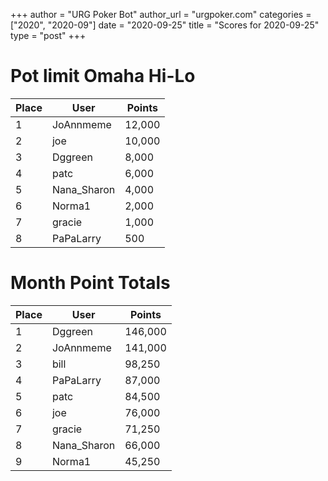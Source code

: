 +++
author = "URG Poker Bot"
author_url = "urgpoker.com"
categories = ["2020", "2020-09"]
date = "2020-09-25"
title = "Scores for 2020-09-25"
type = "post"
+++
# Pot limit Omaha Hi-Lo

| Place | User | Points |
|-------|------|--------|
| 1 | JoAnnmeme | 12,000 |
| 2 | joe | 10,000 |
| 3 | Dggreen | 8,000 |
| 4 | patc | 6,000 |
| 5 | Nana_Sharon | 4,000 |
| 6 | Norma1 | 2,000 |
| 7 | gracie | 1,000 |
| 8 | PaPaLarry | 500 |

# Month Point Totals

| Place | User | Points |
|-------|------|--------|
| 1 | Dggreen | 146,000 |
| 2 | JoAnnmeme | 141,000 |
| 3 | bill | 98,250 |
| 4 | PaPaLarry | 87,000 |
| 5 | patc | 84,500 |
| 6 | joe | 76,000 |
| 7 | gracie | 71,250 |
| 8 | Nana_Sharon | 66,000 |
| 9 | Norma1 | 45,250 |
